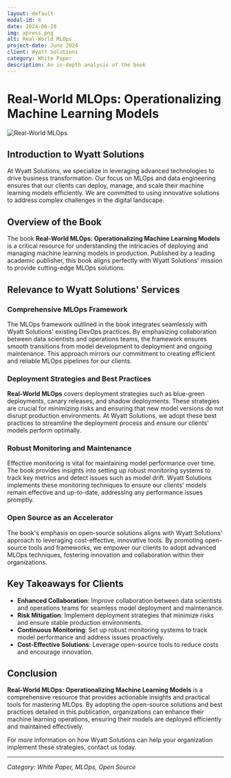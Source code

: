 ```yaml
---
layout: default
modal-id: 6
date: 2024-06-28
img: apress.png
alt: Real-World MLOps
project-date: June 2024
client: Wyatt Solutions
category: White Paper
description: An in-depth analysis of the book 
---
```


# Real-World MLOps: Operationalizing Machine Learning Models

![Real-World MLOps](apress.png)

## Introduction to Wyatt Solutions

At Wyatt Solutions, we specialize in leveraging advanced technologies to drive business transformation. Our focus on MLOps and data engineering ensures that our clients can deploy, manage, and scale their machine learning models efficiently. We are committed to using innovative solutions to address complex challenges in the digital landscape.

## Overview of the Book

The book **Real-World MLOps: Operationalizing Machine Learning Models** is a critical resource for understanding the intricacies of deploying and managing machine learning models in production. Published by a leading academic publisher, this book aligns perfectly with Wyatt Solutions' mission to provide cutting-edge MLOps solutions.

## Relevance to Wyatt Solutions' Services

### Comprehensive MLOps Framework

The MLOps framework outlined in the book integrates seamlessly with Wyatt Solutions' existing DevOps practices. By emphasizing collaboration between data scientists and operations teams, the framework ensures smooth transitions from model development to deployment and ongoing maintenance. This approach mirrors our commitment to creating efficient and reliable MLOps pipelines for our clients.

### Deployment Strategies and Best Practices

**Real-World MLOps** covers deployment strategies such as blue-green deployments, canary releases, and shadow deployments. These strategies are crucial for minimizing risks and ensuring that new model versions do not disrupt production environments. At Wyatt Solutions, we adopt these best practices to streamline the deployment process and ensure our clients' models perform optimally.

### Robust Monitoring and Maintenance

Effective monitoring is vital for maintaining model performance over time. The book provides insights into setting up robust monitoring systems to track key metrics and detect issues such as model drift. Wyatt Solutions implements these monitoring techniques to ensure our clients' models remain effective and up-to-date, addressing any performance issues promptly.

### Open Source as an Accelerator

The book's emphasis on open-source solutions aligns with Wyatt Solutions' approach to leveraging cost-effective, innovative tools. By promoting open-source tools and frameworks, we empower our clients to adopt advanced MLOps techniques, fostering innovation and collaboration within their organizations.

## Key Takeaways for Clients

- **Enhanced Collaboration**: Improve collaboration between data scientists and operations teams for seamless model deployment and maintenance.
- **Risk Mitigation**: Implement deployment strategies that minimize risks and ensure stable production environments.
- **Continuous Monitoring**: Set up robust monitoring systems to track model performance and address issues proactively.
- **Cost-Effective Solutions**: Leverage open-source tools to reduce costs and encourage innovation.

## Conclusion

**Real-World MLOps: Operationalizing Machine Learning Models** is a comprehensive resource that provides actionable insights and practical tools for mastering MLOps. By adopting the open-source solutions and best practices detailed in this publication, organizations can enhance their machine learning operations, ensuring their models are deployed efficiently and maintained effectively.

For more information on how Wyatt Solutions can help your organization implement these strategies, contact us today.

---

*Category: White Paper, MLOps, Open Source*
